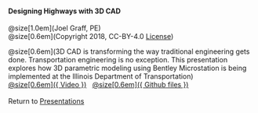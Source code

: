 #### Designing Highways with 3D CAD
@size[1.0em](Joel Graff, PE)<br>
@size[0.6em](Copyright 2018, CC-BY-4.0 [License](https://github.com/joelgraff/presentations/license.md))

@size[0.6em](3D CAD is transforming the way traditional engineering gets done.  Transportation engineering is no exception.  This presentation explores how 3D parametric modeling using Bentley Microstation is being implemented at the Illinois Department of Transportation)
<br>
[@size[0.6em]({ Video })](https://www.youtube.com/embed/2DKoX7WoAOw)
&nbsp;
[@size[0.6em]({ Github files })](https://github.com/joelgraff/presentations/tree/master/designing_highways_with_3d_cad)
<br><br>
<span syle="text-size:50%">
Return to [Presentations](https://gitpitch.com/joelgraff/presentations)
</span>